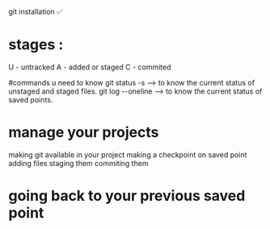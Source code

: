 git installation ✅

# stages :
U - untracked
A - added or staged
C - commited

#commands u need to know
git status -s --> to know the current status of unstaged and staged files.
git log --oneline --> to know the current status of saved points.

# manage your projects
making git available in your project
making a checkpoint on saved point
    adding files 
    staging them
    commiting them 

# going back to your previous saved point
